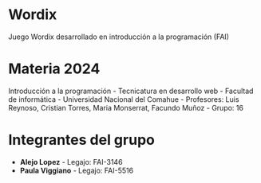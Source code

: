 # Wordix
Juego Wordix desarrollado en introducción a la programación (FAI)

# Materia 2024
Introducción a la programación - 
Tecnicatura en desarrollo web - 
Facultad de informática - 
Universidad Nacional del Comahue - 
Profesores: Luis Reynoso, Cristian Torres, Maria Monserrat, Facundo Muñoz - 
Grupo: 16

# Integrantes del grupo
- **Alejo Lopez** - Legajo: FAI-3146
- **Paula Viggiano** - Legajo: FAI-5516